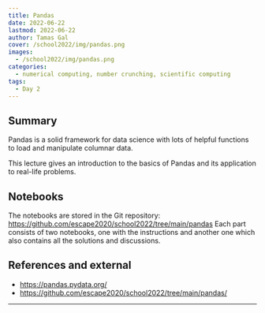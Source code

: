 ```yaml
---
title: Pandas
date: 2022-06-22
lastmod: 2022-06-22
author: Tamas Gal
cover: /school2022/img/pandas.png
images:
  - /school2022/img/pandas.png
categories:
  - numerical computing, number crunching, scientific computing
tags:
  - Day 2
---
```



## Summary

Pandas is a solid framework for data science with lots of helpful functions to load and manipulate columnar data.

This lecture gives an introduction to the basics of Pandas and its application
to real-life problems.

## Notebooks

The notebooks are stored in the Git repository: https://github.com/escape2020/school2022/tree/main/pandas
Each part consists of two notebooks, one with the instructions and another one which also contains all the solutions and discussions.

## References and external
* <https://pandas.pydata.org/>
* <https://github.com/escape2020/school2022/tree/main/pandas/>

---

